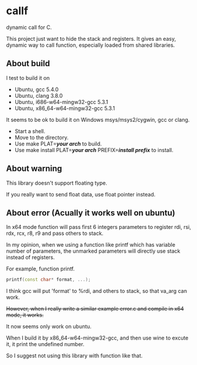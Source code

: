 # callf

dynamic call for C.

This project just want to hide the stack and registers.
It gives an easy, dynamic way to call function, especially loaded from shared libraries.

## About build

I test to build it on

* Ubuntu, gcc 5.4.0
* Ubuntu, clang 3.8.0
* Ubuntu, i686-w64-mingw32-gcc 5.3.1
* Ubuntu, x86_64-w64-mingw32-gcc 5.3.1

It seems to be ok to build it on Windows msys/msys2/cygwin, gcc or clang.

* Start a shell.
* Move to the directory.
* Use  make PLAT=___your arch___  to build.
* Use  make install PLAT=___your arch___ PREFIX=___install prefix___  to install.

## About warning

This library doesn't support floating type.

If you really want to send float data, use float pointer instead.

## About error (Acually it works well on ubuntu)

In x64 mode function will pass first 6 integers parameters to register rdi, rsi, rdx, rcx, r8, r9 and pass others to stack.

In my opinion, when we using a function like printf which has variable number of parameters, the unmarked parameters will directly use stack instead of registers.

For example, function printf.

```cpp
printf(const char* format, ...);
```

I think gcc will put 'format' to %rdi, and others to stack, so that va_arg can work.

~~However, when I really write a similar example error.c and compile in x64 mode, it works.~~

It now seems only work on ubuntu.

When I build it by x86_64-w64-mingw32-gcc, and then use wine to excute it, it print the undefined number.

So I suggest not using this library with function like that.